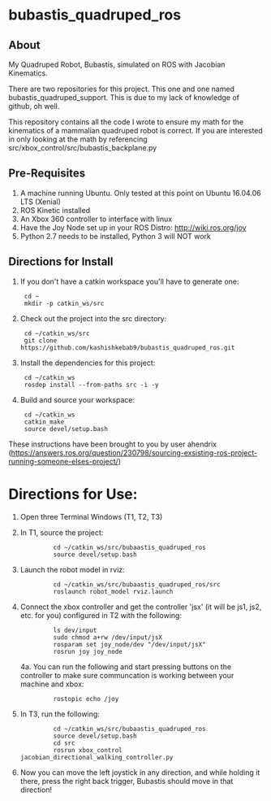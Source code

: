 # bubastis_quadruped_ros
## About

My Quadruped Robot, Bubastis, simulated on ROS with Jacobian Kinematics.

There are two repositories for this project. This one and one named bubastis_quadruped_support. This is due to my lack of knowledge of github, oh well.

This repository contains all the code I wrote to ensure my math for the kinematics of a mammalian quadruped robot is correct. If you are interested in only looking at the math by referencing src/xbox_control/src/bubastis_backplane.py

## Pre-Requisites
1. A machine running Ubuntu. Only tested at this point on Ubuntu 16.04.06 LTS (Xenial)
2. ROS Kinetic installed
3. An Xbox 360 controller to interface with linux
4. Have the Joy Node set up in your ROS Distro: http://wiki.ros.org/joy
5. Python 2.7 needs to be installed, Python 3 will NOT work

## Directions for Install  
1. If you don't have a catkin workspace you'll have to generate one:

        cd ~
        mkdir -p catkin_ws/src
        
2. Check out the project into the src directory:        
        
        cd ~/catkin_ws/src
        git clone https://github.com/kashishkebab9/bubastis_quadruped_ros.git
        
3. Install the dependencies for this project:
        
        cd ~/catkin_ws
        rosdep install --from-paths src -i -y
        
4. Build and source your workspace:
        
        cd ~/catkin_ws
        catkin_make
        source devel/setup.bash
        
These instructions have been brought to you by user ahendrix (https://answers.ros.org/question/230798/sourcing-exsisting-ros-project-running-someone-elses-project/)

# Directions for Use:

1. Open three Terminal Windows (T1, T2, T3)
2. In T1, source the project:
                
                
                cd ~/catkin_ws/src/bubaastis_quadruped_ros
                source devel/setup.bash
                
3. Launch the robot model in rviz:
                
                cd ~/catkin_ws/src/bubaastis_quadruped_ros/src
                roslaunch robot_model rviz.launch
                
4. Connect the xbox controller and get the controller 'jsx' (it will be js1, js2, etc. for you) configured in T2 with the following:
                
                
                ls dev/input
                sudo chmod a+rw /dev/input/jsX
                rosparam set joy_node/dev "/dev/input/jsX"
                rosrun joy joy_node
   4a. You can run the following and start pressing buttons on the controller to make sure communcation is working between your machine and xbox:

                rostopic echo /joy
                
5. In T3, run the following:

                cd ~/catkin_ws/src/bubaastis_quadruped_ros
                source devel/setup.bash
                cd src
                rosrun xbox_control jacobian_directional_walking_controller.py
                
6. Now you can move the left joystick in any direction, and while holding it there, press the right back trigger, Bubastis should move in that direction!                
               
        
        


